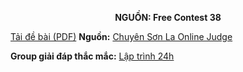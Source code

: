 **<center>NGUỒN: Free Contest 38</center>**

[Tải đề bài (PDF)](/statements/2219/PALIND.pdf)
**Nguồn:** [Chuyên Sơn La Online Judge](http://csloj.ddns.net/)

**Group giải đáp thắc mắc:** [Lập trình 24h](https://www.facebook.com/groups/1386904321519984)